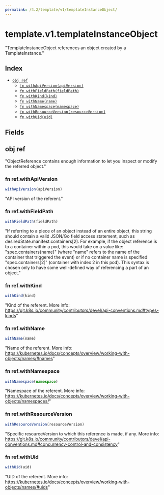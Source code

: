 ```yaml
---
permalink: /4.2/template/v1/templateInstanceObject/
---
```


# template.v1.templateInstanceObject

"TemplateInstanceObject references an object created by a TemplateInstance."

## Index

* [`obj ref`](#obj-ref)
  * [`fn withApiVersion(apiVersion)`](#fn-refwithapiversion)
  * [`fn withFieldPath(fieldPath)`](#fn-refwithfieldpath)
  * [`fn withKind(kind)`](#fn-refwithkind)
  * [`fn withName(name)`](#fn-refwithname)
  * [`fn withNamespace(namespace)`](#fn-refwithnamespace)
  * [`fn withResourceVersion(resourceVersion)`](#fn-refwithresourceversion)
  * [`fn withUid(uid)`](#fn-refwithuid)

## Fields

## obj ref

"ObjectReference contains enough information to let you inspect or modify the referred object."

### fn ref.withApiVersion

```ts
withApiVersion(apiVersion)
```

"API version of the referent."

### fn ref.withFieldPath

```ts
withFieldPath(fieldPath)
```

"If referring to a piece of an object instead of an entire object, this string should contain a valid JSON/Go field access statement, such as desiredState.manifest.containers[2]. For example, if the object reference is to a container within a pod, this would take on a value like: \"spec.containers{name}\" (where \"name\" refers to the name of the container that triggered the event) or if no container name is specified \"spec.containers[2]\" (container with index 2 in this pod). This syntax is chosen only to have some well-defined way of referencing a part of an object."

### fn ref.withKind

```ts
withKind(kind)
```

"Kind of the referent. More info: https://git.k8s.io/community/contributors/devel/api-conventions.md#types-kinds"

### fn ref.withName

```ts
withName(name)
```

"Name of the referent. More info: https://kubernetes.io/docs/concepts/overview/working-with-objects/names/#names"

### fn ref.withNamespace

```ts
withNamespace(namespace)
```

"Namespace of the referent. More info: https://kubernetes.io/docs/concepts/overview/working-with-objects/namespaces/"

### fn ref.withResourceVersion

```ts
withResourceVersion(resourceVersion)
```

"Specific resourceVersion to which this reference is made, if any. More info: https://git.k8s.io/community/contributors/devel/api-conventions.md#concurrency-control-and-consistency"

### fn ref.withUid

```ts
withUid(uid)
```

"UID of the referent. More info: https://kubernetes.io/docs/concepts/overview/working-with-objects/names/#uids"